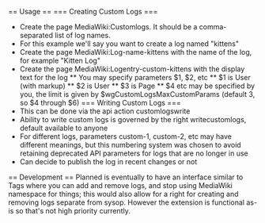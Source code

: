 == Usage ==
=== Creating Custom Logs ===
* Create the page MediaWiki:Customlogs. It should be a comma-separated list of log names.
* For this example we'll say you want to create a log named "kittens"
* Create the page MediaWiki:Log-name-kittens with the name of the log, for example "Kitten Log"
* Create the page MediaWiki:Logentry-custom-kittens with the display text for the log
** You may specify parameters $1, $2, etc
** $1 is User (with markup)
** $2 is User
** $3 is Page
** $4 etc may be specified by you, the limit is given by $wgCustomLogsMaxCustomParams (default 3, so $4 through $6)
=== Writing Custom Logs ===
* This can be done via the api action customlogswrite
* Ability to write custom logs is governed by the right writecustomlogs, default available to anyone
* For different logs, parameters custom-1, custom-2, etc may have different meanings, but this numbering system was chosen to avoid retaining deprecated API parameters for logs that are no longer in use
* Can decide to publish the log in recent changes or not

== Development ==
Planned is eventually to have an interface similar to Tags where you can add and remove logs, and stop using MediaWiki namespace for things; this would also allow for a right for creating and removing logs separate from sysop. However the extension is functional as-is so that's not high priority currently.